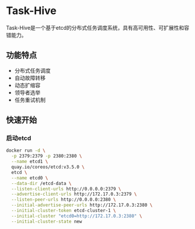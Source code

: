 # Task-Hive

Task-Hive是一个基于etcd的分布式任务调度系统，具有高可用性、可扩展性和容错能力。

## 功能特点

- 分布式任务调度
- 自动故障转移
- 动态扩缩容
- 领导者选举
- 任务重试机制

## 快速开始

### 启动etcd

```bash
docker run -d \
  -p 2379:2379 -p 2380:2380 \
  --name etcd1 \
  quay.io/coreos/etcd:v3.5.0 \
  etcd \
  --name etcd0 \
  --data-dir /etcd-data \
  --listen-client-urls http://0.0.0.0:2379 \
  --advertise-client-urls http://172.17.0.3:2379 \
  --listen-peer-urls http://0.0.0.0:2380 \
  --initial-advertise-peer-urls http://172.17.0.3:2380 \
  --initial-cluster-token etcd-cluster-1 \
  --initial-cluster "etcd0=http://172.17.0.3:2380" \
  --initial-cluster-state new